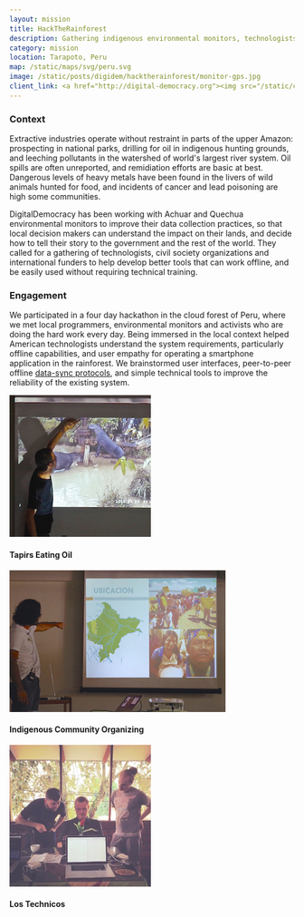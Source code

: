 ```yaml
---
layout: mission
title: HackTheRainforest
description: Gathering indigenous environmental monitors, technologists and civil society organizations to address urgent environmental problems threatening communities across the Amazon
category: mission
location: Tarapoto, Peru
map: /static/maps/svg/peru.svg
image: /static/posts/digidem/hacktherainforest/monitor-gps.jpg
client_link: <a href="http://digital-democracy.org"><img src="/static/clients/digidem.png" alt="DigitalDemocracy"></a>
---
```


### Context ###

Extractive industries operate without restraint in parts of the upper Amazon: prospecting in national parks, drilling for oil in indigenous hunting grounds, and leeching pollutants in the watershed of world's largest river system. Oil spills are often unreported, and remidiation efforts are basic at best. Dangerous levels of heavy metals have been found in the livers of wild animals hunted for food, and incidents of cancer and lead poisoning are high some communities.

DigitalDemocracy has been working with Achuar and Quechua environmental monitors to improve their data collection practices, so that local decision makers can understand the impact on their lands, and decide how to tell their story to the government and the rest of the world. They called for a gathering of technologists, civil society organizations and international funders to help develop better tools that can work offline, and be easily used without requiring technical training.

### Engagement ###

We participated in a four day hackathon in the cloud forest of Peru, where we met local programmers, environmental monitors and activists who are doing the hard work every day. Being immersed in the local context helped American technologists understand the system requirements, particularly offline capabilities, and user empathy for operating a smartphone application in the rainforest. We brainstormed user interfaces, peer-to-peer offline [data-sync protocols](https://github.com/spacedogXYZ/hacktherainforest-data-sync-proposal), and simple technical tools to improve the reliability of the existing system.

<div class="full">
<div class="thumb inline third left"><img src="/static/posts/digidem/hacktherainforest/tapirs-eating-oil.jpg"><h4>Tapirs Eating Oil</h4></div>
<div class="thumb inline third left"><img src="/static/posts/digidem/hacktherainforest/indigenous-organizing.jpg"><h4>Indigenous Community Organizing</h4></div>
<div class="thumb inline third left"><img src="/static/posts/digidem/hacktherainforest/tarapoto-technicos.jpg"><h4>Los Technicos</h4></div>
</div>